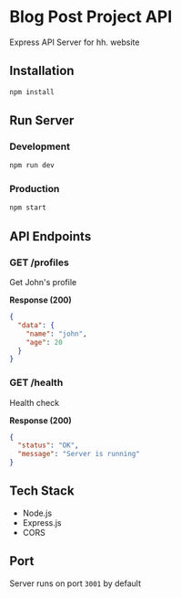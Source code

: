 # Blog Post Project API

Express API Server for hh. website

## Installation

```bash
npm install
```

## Run Server

### Development
```bash
npm run dev
```

### Production
```bash
npm start
```

## API Endpoints

### GET /profiles
Get John's profile

**Response (200)**
```json
{
  "data": {
    "name": "john",
    "age": 20
  }
}
```

### GET /health
Health check

**Response (200)**
```json
{
  "status": "OK",
  "message": "Server is running"
}
```

## Tech Stack

- Node.js
- Express.js
- CORS

## Port

Server runs on port `3001` by default
